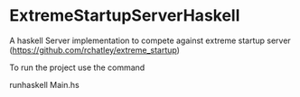# ExtremeStartupServerHaskell
A haskell Server implementation to compete against extreme startup server (https://github.com/rchatley/extreme_startup)

To run the project use the command

runhaskell Main.hs
